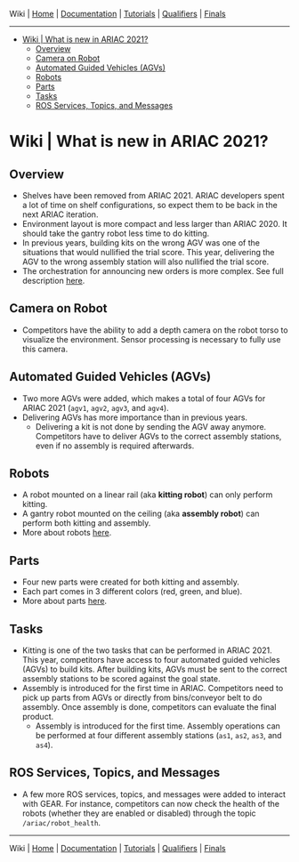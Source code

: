 Wiki | [Home](../../README.md) | [Documentation](../documentation/documentation.md) | [Tutorials](../tutorials/tutorials.md) | [Qualifiers](../qualifiers/qualifier.md) | [Finals](../finals/finals.md)

-------------------------------------------------

- [Wiki | What is new in ARIAC 2021?](#wiki--what-is-new-in-ariac-2021)
  - [Overview](#overview)
  - [Camera on Robot](#camera-on-robot)
  - [Automated Guided Vehicles (AGVs)](#automated-guided-vehicles-agvs)
  - [Robots](#robots)
  - [Parts](#parts)
  - [Tasks](#tasks)
  - [ROS Services, Topics, and Messages](#ros-services-topics-and-messages)

# Wiki | What is new in ARIAC 2021?

## Overview

- Shelves have been removed from ARIAC 2021. ARIAC developers spent a lot of time on shelf configurations, so expect them to be back in the next ARIAC iteration.
- Environment layout is more compact and less larger than ARIAC 2020. It should take the gantry robot less time to do kitting.
- In previous years, building kits on the wrong AGV was one of the situations that would nullified the trial score. This year, delivering the AGV to the wrong assembly station will also nullified the trial score.
- The orchestration for announcing new orders is more complex. See full description [here](../documentation/competition_specifications.md).

## Camera on Robot

- Competitors have the ability to add a depth camera on the robot torso to visualize the environment. Sensor processing is necessary to fully use this camera.
  
## Automated Guided Vehicles (AGVs)

- Two more AGVs were added, which makes a total of four AGVs for ARIAC 2021 (`agv1`, `agv2`, `agv3`, and `agv4`).
- Delivering AGVs has more importance than in previous years.
  - Delivering a kit is not done by sending the AGV away anymore. Competitors have to deliver AGVs to the correct assembly stations, even if no assembly is required afterwards.

## Robots

- A robot mounted on a linear rail (aka **kitting robot**) can only perform kitting.
- A gantry robot mounted on the ceiling (aka **assembly robot**) can perform both kitting and assembly.
- More about robots [here](../documentation/competition_specifications.md#3.-Robot).

## Parts

- Four new parts were created for both kitting and assembly. 
- Each part comes in 3 different colors (red, green, and blue).
- More about parts [here](../documentation/competition_specifications.md#2.4.-Parts).

## Tasks

- Kitting is one of the two tasks that can be performed in ARIAC 2021. This year, competitors have access to four automated guided vehicles (AGVs) to build kits. After building kits, AGVs must be sent to the correct assembly stations to be scored against the goal state.
- Assembly is introduced for the first time in ARIAC. Competitors need to pick up parts from AGVs or directly from bins/conveyor belt to do assembly. Once assembly is done, competitors can evaluate the final product.
  - Assembly is introduced for the first time. Assembly operations can be performed at four different assembly stations (`as1`, `as2`, `as3`, and `as4`).

## ROS Services, Topics, and Messages

- A few more ROS services, topics, and messages were added to interact with GEAR. For instance, competitors can now check the health of the robots (whether they are enabled or disabled) through the topic `/ariac/robot_health`.

-------------------------------------------------
Wiki | [Home](../../README.md) | [Documentation](../documentation/documentation.md) | [Tutorials](../tutorials/tutorials.md) | [Qualifiers](../qualifiers/qualifier.md) | [Finals](../finals/finals.md)
